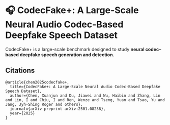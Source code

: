# 🎧 CodecFake+: A Large-Scale Neural Audio Codec-Based Deepfake Speech Dataset
CodecFake+ is a large-scale benchmark designed to study **neural codec–based deepfake speech generation and detection**. 



## Citations

```
@article{chen2025codecfake+,
  title={CodecFake+: A Large-Scale Neural Audio Codec-Based Deepfake Speech Dataset},
  author={Chen, Xuanjun and Du, Jiawei and Wu, Haibin and Zhang, Lin and Lin, I and Chiu, I and Ren, Wenze and Tseng, Yuan and Tsao, Yu and Jang, Jyh-Shing Roger and others},
  journal={arXiv preprint arXiv:2501.08238},
  year={2025}
}
```


